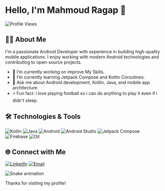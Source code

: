 # Hello, I'm Mahmoud Ragap 👋
![Profile Views](https://komarev.com/ghpvc/?username=yourusername&color=green&style=flat-square)

## 👨‍💻 About Me

I'm a passionate Android Developer with experience in building high-quality mobile applications. I enjoy working with modern Android technologies and contributing to open-source projects.

- 🔭 I’m currently working on improve My Skills.
- 🌱 I’m currently learning Jetpack Compose and Kotlin Coroutines.
- 💬 Ask me about Android development, Kotlin, Java, and mobile app architecture.
- ⚡ Fun fact: i love playing football so i can do anything to play it even if i didn't sleep.

## 🛠️ Technologies & Tools

![Kotlin](https://img.shields.io/badge/-Kotlin-333333?style=flat&logo=kotlin)
![Java](https://img.shields.io/badge/-Java-333333?style=flat&logo=java)
![Android](https://img.shields.io/badge/-Android-333333?style=flat&logo=android)
![Android Studio](https://img.shields.io/badge/-Android%20Studio-333333?style=flat&logo=android-studio)
![Jetpack Compose](https://img.shields.io/badge/-Jetpack%20Compose-333333?style=flat&logo=jetpack-compose)
![Firebase](https://img.shields.io/badge/-Firebase-333333?style=flat&logo=firebase)
![Git](https://img.shields.io/badge/-Git-333333?style=flat&logo=git)


## 🌐 Connect with Me

[![LinkedIn](https://img.shields.io/badge/LinkedIn-0077B5?style=flat&logo=linkedin)](https://www.linkedin.com/in/mahmoud-ragap-3a9973219/)
[![Email](https://img.shields.io/badge/Email-D14836?style=flat&logo=gmail)](mailto:maragap77@gmail.com)

<img src="https://raw.githubusercontent.com/mahmoudragap77/mahmoudragap77/output/snake.svg" alt="Snake animation" />



Thanks for visiting my profile!
